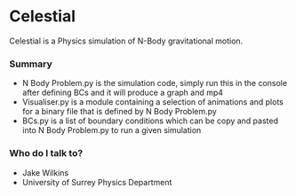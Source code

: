# Celestial #
Celestial is a Physics simulation of N-Body gravitational motion. 

### Summary ####

* N Body Problem.py is the simulation code, simply run this in the console after defining BCs and it will produce a graph and mp4
* Visualiser.py is a module containing a selection of animations and plots for a binary file that is defined by N Body Problem.py
* BCs.py is a list of boundary conditions which can be copy and pasted into N Body Problem.py to run a given simulation

### Who do I talk to? ###

* Jake Wilkins
* University of Surrey Physics Department